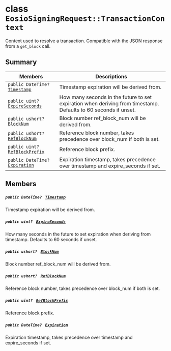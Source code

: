 # class `EosioSigningRequest::TransactionContext` 

Context used to resolve a transaction. Compatible with the JSON response from a `get_block` call.

## Summary

 Members                                | Descriptions                                
----------------------------------------|---------------------------------------------
`public DateTime? ` [`Timestamp`](#class_eosio_signing_request_1_1_transaction_context_1aa8c5beab2498cc5bf3959b37267b600d) | Timestamp expiration will be derived from.
`public uint? ` [`ExpireSeconds`](#class_eosio_signing_request_1_1_transaction_context_1aedae42d7d90e31877fea74c6b322b64b) | How many seconds in the future to set expiration when deriving from timestamp. Defaults to 60 seconds if unset.
`public ushort? ` [`BlockNum`](#class_eosio_signing_request_1_1_transaction_context_1a2cd70e91fcbdf6df846e35de645c4f7a) | Block number ref_block_num will be derived from.
`public ushort? ` [`RefBlockNum`](#class_eosio_signing_request_1_1_transaction_context_1a9a4684ffa5ca96ca1bde63ed0d763e9f) | Reference block number, takes precedence over block_num if both is set.
`public uint? ` [`RefBlockPrefix`](#class_eosio_signing_request_1_1_transaction_context_1aae7718bb5471334ee1e7c2503d45f6f4) | Reference block prefix.
`public DateTime? ` [`Expiration`](#class_eosio_signing_request_1_1_transaction_context_1a90d843c64f0de28b3dccc63f9f69d531) | Expiration timestamp, takes precedence over timestamp and expire_seconds if set.

## Members

##### `public DateTime? ` [`Timestamp`](#class_eosio_signing_request_1_1_transaction_context_1aa8c5beab2498cc5bf3959b37267b600d) 

Timestamp expiration will be derived from.

##### `public uint? ` [`ExpireSeconds`](#class_eosio_signing_request_1_1_transaction_context_1aedae42d7d90e31877fea74c6b322b64b) 

How many seconds in the future to set expiration when deriving from timestamp. Defaults to 60 seconds if unset.

##### `public ushort? ` [`BlockNum`](#class_eosio_signing_request_1_1_transaction_context_1a2cd70e91fcbdf6df846e35de645c4f7a) 

Block number ref_block_num will be derived from.

##### `public ushort? ` [`RefBlockNum`](#class_eosio_signing_request_1_1_transaction_context_1a9a4684ffa5ca96ca1bde63ed0d763e9f) 

Reference block number, takes precedence over block_num if both is set.

##### `public uint? ` [`RefBlockPrefix`](#class_eosio_signing_request_1_1_transaction_context_1aae7718bb5471334ee1e7c2503d45f6f4) 

Reference block prefix.

##### `public DateTime? ` [`Expiration`](#class_eosio_signing_request_1_1_transaction_context_1a90d843c64f0de28b3dccc63f9f69d531) 

Expiration timestamp, takes precedence over timestamp and expire_seconds if set.

